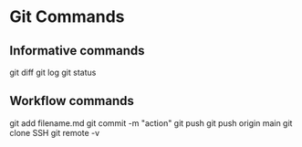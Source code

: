 # Git Commands
## Informative commands
git diff
git log
git status

## Workflow commands
git add filename.md
git commit -m "action"
git push 
git push origin main
git clone SSH 
git remote -v 
